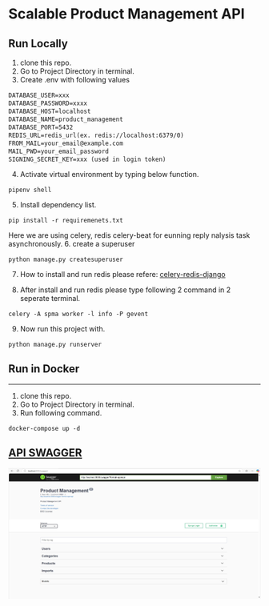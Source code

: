 # Scalable Product Management API

## Run Locally  
1. clone this repo.
2. Go to Project Directory in terminal. 
3. Create .env with following values
````
DATABASE_USER=xxx
DATABASE_PASSWORD=xxxx
DATABASE_HOST=localhost
DATABASE_NAME=product_management
DATABASE_PORT=5432
REDIS_URL=redis_url(ex. redis://localhost:6379/0)
FROM_MAIL=your_email@example.com
MAIL_PWD=your_email_password
SIGNING_SECRET_KEY=xxx (used in login token)
````
4. Activate virtual environment  by typing below function.
````
pipenv shell
````
5. Install dependency list.
````
pip install -r requiremenets.txt
````
Here we are using celery, redis celery-beat for eunning reply nalysis task asynchronously.
6. create a superuser
````
python manage.py createsuperuser
````
7. How to install and run redis please refere: [celery-redis-django](https://www.codingforentrepreneurs.com/blog/celery-redis-django)

8. After install  and run redis please type following 2 command in 2 seperate terminal.
````
celery -A spma worker -l info -P gevent
````
9. Now run this project with.
````
python manage.py runserver
````

## Run in Docker
---
1. clone this repo.
2. Go to Project Directory in terminal.
3. Run following command.
````
docker-compose up -d
````
[API SWAGGER](http://localhost:8000/swagger)
---
![API SWAGGER](api_swagger.jpg)
